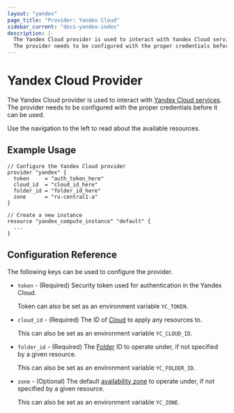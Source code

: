 ```yaml
---
layout: "yandex"
page_title: "Provider: Yandex Cloud"
sidebar_current: "docs-yandex-index"
description: |-
  The Yandex Cloud provider is used to interact with Yandex Cloud services.
  The provider needs to be configured with the proper credentials before it can be used.
---
```


# Yandex Cloud Provider

The Yandex Cloud provider is used to interact with
[Yandex Cloud services](https://cloud.yandex.com/). The provider needs
to be configured with the proper credentials before it can be used.

Use the navigation to the left to read about the available resources.

## Example Usage

```hcl
// Configure the Yandex Cloud provider
provider "yandex" {
  token     = "auth_token_here"
  cloud_id  = "cloud_id_here"
  folder_id = "folder_id_here"
  zone      = "ru-central1-a"
}

// Create a new instance
resource "yandex_compute_instance" "default" {
  ...
}
```

## Configuration Reference

The following keys can be used to configure the provider.

* `token` - (Required) Security token used for authentication in the Yandex Cloud.

  Token can also be set as an environment variable `YC_TOKEN`.

* `cloud_id` - (Required) The ID of [Cloud][yandex-cloud] to apply any resources to.

  This can also be set as an environment variable `YC_CLOUD_ID`.

* `folder_id` - (Required) The [Folder][yandex-folder] ID to operate under, if not specified by a given resource.

  This can also be set as an environment variable `YC_FOLDER_ID`.

* `zone` - (Optional) The  default [availability zone][yandex-zone] to operate under, if not specified by a given resource.

  This can also be set as an environment variable `YC_ZONE`.


[yandex-cloud]: https://cloud.yandex.com/docs/resource-manager/concepts/resources-hierarchy#cloud
[yandex-folder]: https://cloud.yandex.com/docs/resource-manager/concepts/resources-hierarchy#folder
[yandex-zone]: https://cloud.yandex.com/docs/overview/concepts/geo-scope
